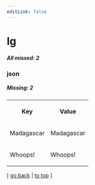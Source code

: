 ```yaml
---
editLink: false
---
```


# lg

##### All missed: 2


### json

##### Missing: 2

<table width="100%">
<tr><th width="50%">

Key

</th><th width="50%">

Value

</th></tr>
<tr><td width="50%">

Madagascar

</td><td width="50%">

Madagascar

</td></tr>
<tr><td width="50%">

Whoops!

</td><td width="50%">

Whoops!

</td></tr>
</table>

[ [go back](../status.md) | [to top](#) ]

